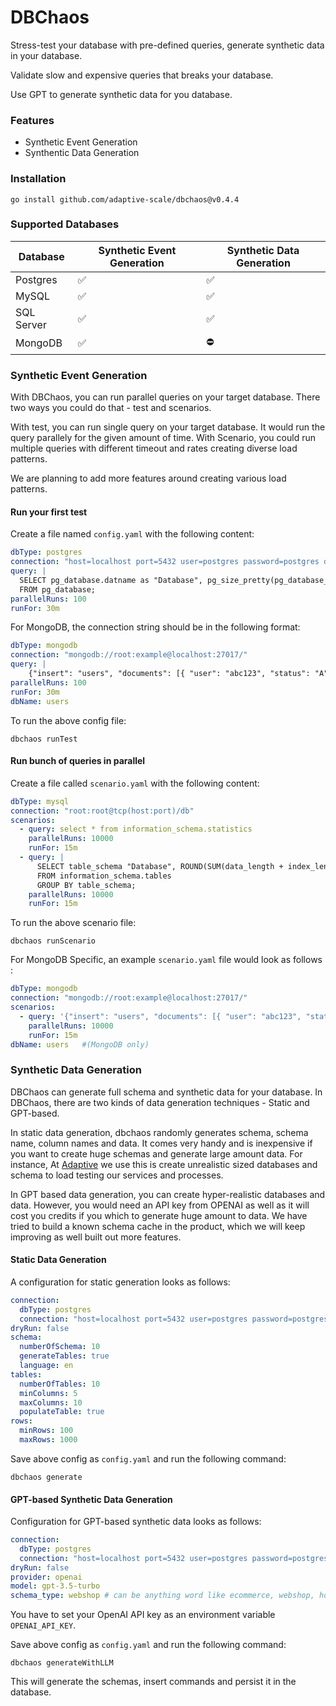 # DBChaos
 
Stress-test your database with pre-defined queries, generate synthetic data in your database. 

Validate slow and expensive queries that breaks your database.

Use GPT to generate synthetic data for you database.

### Features
- Synthetic Event Generation
- Synthentic Data Generation
  
### Installation

```shell
go install github.com/adaptive-scale/dbchaos@v0.4.4
```

### Supported Databases

| Database  | Synthetic Event Generation | Synthetic Data Generation    |
| ------------- | -----------------------|-------------------------------|
| Postgres | ✅ | ✅ |
| MySQL  | ✅  | ✅ |
| SQL Server  | ✅  | ✅ |
| MongoDB  | ✅  | ⛔ |

### Synthetic Event Generation
With DBChaos, you can run parallel queries on your target database. There two ways you could do that - test and scenarios.

With test, you can run single query on your target database. It would run the query parallely for the given amount of time. With Scenario, you could run multiple queries with different timeout and rates creating diverse load patterns.

We are planning to add more features around creating various load patterns.

#### Run your first test

Create a file named `config.yaml` with the following content:
```yaml
dbType: postgres
connection: "host=localhost port=5432 user=postgres password=postgres dbname=postgres sslmode=disable"
query: |
  SELECT pg_database.datname as "Database", pg_size_pretty(pg_database_size(pg_database.datname)) as "Size"
  FROM pg_database;
parallelRuns: 100
runFor: 30m
```

For MongoDB, the connection string should be in the following format:
```yaml
dbType: mongodb
connection: "mongodb://root:example@localhost:27017/"
query: |
    {"insert": "users", "documents": [{ "user": "abc123", "status": "A" }]}
parallelRuns: 100
runFor: 30m
dbName: users
```

To run the above config file:

```shell
dbchaos runTest 
```

#### Run bunch of queries in parallel

Create a file called `scenario.yaml` with the following content:

```yaml
dbType: mysql
connection: "root:root@tcp(host:port)/db"
scenarios:
  - query: select * from information_schema.statistics
    parallelRuns: 10000
    runFor: 15m
  - query: |
      SELECT table_schema "Database", ROUND(SUM(data_length + index_length) / 1024 / 1024, 2) "Size (MB)"
      FROM information_schema.tables
      GROUP BY table_schema;
    parallelRuns: 10000
    runFor: 15m
```

To run the above scenario file:

```shell
dbchaos runScenario 
```

For MongoDB Specific, an example `scenario.yaml` file would look as follows : 
```yaml
dbType: mongodb
connection: "mongodb://root:example@localhost:27017/"
scenarios:
  - query: '{"insert": "users", "documents": [{ "user": "abc123", "status": "A" }]}'
    parallelRuns: 10000
    runFor: 15m
dbName: users   #(MongoDB only)
```

### Synthetic Data Generation
DBChaos can generate full schema and synthetic data for your database. In DBChaos, there are two kinds of data generation techniques - Static and GPT-based. 

In static data generation, dbchaos randomly generates schema, schema name, column names and data. It comes very handy and is inexpensive if you want to create huge schemas and generate large amount data. For instance, At [Adaptive](https://adaptive.live) we use this is create unrealistic sized databases and schema to load testing our services and processes.

In GPT based data generation, you can create hyper-realistic databases and data. However, you would need an API key from OPENAI as well as it will cost you credits if you which to generate huge amount to data. We have tried to build a known schema cache in the product, which we will keep improving as well built out more features. 

#### Static Data Generation

A configuration for static generation looks as follows:
```yaml
connection: 
  dbType: postgres
  connection: "host=localhost port=5432 user=postgres password=postgres dbname=postgres sslmode=disable"
dryRun: false
schema: 
  numberOfSchema: 10
  generateTables: true
  language: en
tables:
  numberOfTables: 10
  minColumns: 5
  maxColumns: 10
  populateTable: true
rows:
  minRows: 100
  maxRows: 1000
```

Save above config as `config.yaml` and run the following command:
```shell
dbchaos generate
```

#### GPT-based Synthetic Data Generation 

Configuration for GPT-based synthetic data looks as follows:

```yaml
connection: 
  dbType: postgres
  connection: "host=localhost port=5432 user=postgres password=postgres dbname=postgres sslmode=disable"
dryRun: false
provider: openai
model: gpt-3.5-turbo
schema_type: webshop # can be anything word like ecommerce, webshop, hospital etc
```

You have to set your OpenAI API key as an environment variable `OPENAI_API_KEY`.

Save above config as `config.yaml` and run the following command:
```shell
dbchaos generateWithLLM
```

This will generate the schemas, insert commands and persist it in the database.
